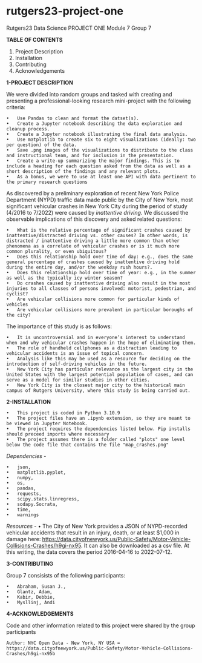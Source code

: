 # rutgers23-project-one
Rutgers23 Data Science PROJECT ONE Module 7 Group 7


**TABLE OF CONTENTS**
1. Project Description
2. Installation
3. Contributing
4. Acknowledgements


**1-PROJECT DESCRIPTION**

We were divided into random groups and tasked with creating and presenting a professional-looking research mini-project with the following criteria:

    •	Use Pandas to clean and format the datset(s).
    •	Create a Jupyter notebook describing the data exploration and cleanup process.
    •	Create a Jupyter notebook illustrating the final data analysis.
    •	Use matplotlib to create six to eight visualizations (ideally: two per question) of the data.
    •	Save .png images of the visualizations to distribute to the class and instructional team, and for inclusion in the presentation.
    •	Create a write-up summarizing the major findings. This is to include a heading for each question asked from the data as well as a short description of the findings and any relevant plots.
    •	As a bonus, we were to use at least one API with data pertinent to the primary research questions


As discovered by a preliminary exploration of recent New York Police Department (NYPD) traffic data made public by the City of New York, most significant vehicular crashes in New York City during the period of study (4/2016 to 7/2022) were caused by *inattentive driving*. We discussed the observable implications of this discovery and asked related questions:

    •	What is the relative percentage of significant crashes caused by inattentive/distracted driving vs. other causes? In other words, is distracted / inattentive driving a little more common than other phenomena as a correlate of vehicular crashes or is it much more common plurality, or even ubiquitous?
    •	Does this relationship hold over time of day: e.g., does the same general percentage of crashes caused by inattentive driving hold during the entire day, and/or the weekday rush hours?.
    •	Does this relationship hold over time of year: e.g., in the summer as well as the typically icy winter season?
    •	Do crashes caused by inattentive driving also result in the most injuries to all classes of persons involved: motorist, pedestrian, and cyclist?
    •	Are vehicular collisions more common for particular kinds of vehicles
    •	Are vehicular collisions more prevalent in particular boroughs of the city?


The importance of this study is as follows:

    •	It is uncontroversial and in everyone’s interest to understand when and why vehicular crashes happen in the hope of eliminating them.
    •	The role of handheld cellphones as a distraction leading to vehicular accidents is an issue of topical concern.
    •	Analysis like this may be used as a resource for deciding on the introduction of self-driving vehicles in the future.
    •	New York City has particular relevance as the largest city in the United States with the largest potential population of cases, and can serve as a model for similar studies in other cities.
    •	New York City is the closest major city to the historical main campus of Rutgers University, where this study is being carried out.


**2-INSTALLATION**

    •	This project is coded in Python 3.10.9
    •	The project files have an .ipynb extension, so they are meant to be viewed in Jupyter Notebook.
    •	The project requires the dependencies listed below. Pip installs should preceed imports where necessary
    •	The project assumes there is a folder called "plots" one level below the code file that contains the file "map_crashes.png"

  
*Dependencies -*

    •	json,
    •	matplotlib.pyplot,
    •	numpy,
    •	os,
    •	pandas,
    •	requests,
    •	scipy.stats.linregress,
    •	sodapy.Socrata,
    •	time,
    •	warnings

*Resources -*
    •	The City of New York provides a JSON of NYPD-recorded vehicular accidents that result in an injury, death, or at least $1,000 in damage here: https://data.cityofnewyork.us/Public-Safety/Motor-Vehicle-Collisions-Crashes/h9gi-nx95. It can also be downloaded as a csv file. At this writing, the data covers the period 2016-04-16 to 2022-07-12.

**3-CONTRIBUTING**

Group 7 consisists of the following participants:

    •	Abraham, Susan J.,
    •	Glantz, Adam,
    •	Kabir, Debbie,
    •	Mysllinj, Andi


**4-ACKNOWLEDGEMENTS**

Code and other information related to this project were shared by the group participants

    Author: NYC Open Data - New York, NY USA = https://data.cityofnewyork.us/Public-Safety/Motor-Vehicle-Collisions-Crashes/h9gi-nx95b
